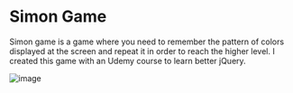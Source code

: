 # Simon Game
Simon game is a game where you need to remember the pattern of colors displayed at the screen and repeat it in order to reach the higher level. I created this game with an Udemy course to learn better jQuery.

![image](https://user-images.githubusercontent.com/96343084/213546477-ff872632-e15b-40e0-931e-a572b61e16c2.png)

